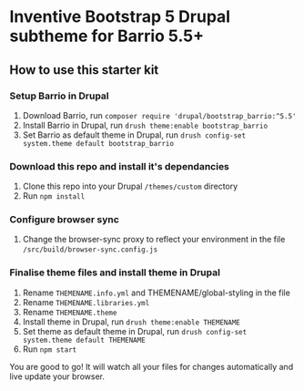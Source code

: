 # Inventive Bootstrap 5 Drupal subtheme for Barrio 5.5+

## How to use this starter kit

### Setup Barrio in Drupal

1. Download Barrio, run `composer require 'drupal/bootstrap_barrio:^5.5'`
2. Install Barrio in Drupal, run `drush theme:enable bootstrap_barrio`
3. Set Barrio as default theme in Drupal, run `drush config-set system.theme default bootstrap_barrio`

### Download this repo and install it's dependancies

1. Clone this repo into your Drupal `/themes/custom` directory
2. Run `npm install`

### Configure browser sync

1. Change the browser-sync proxy to reflect your environment in the file `/src/build/browser-sync.config.js`

### Finalise theme files and install theme in Drupal

1. Rename `THEMENAME.info.yml` and THEMENAME/global-styling in the file
2. Rename `THEMENAME.libraries.yml`
3. Rename `THEMENAME.theme`
4. Install theme in Drupal, run `drush theme:enable THEMENAME`
5. Set theme as default theme in Drupal, run `drush config-set system.theme default THEMENAME`
6. Run `npm start`

You are good to go! It will watch all your files for changes automatically and live update your browser.
